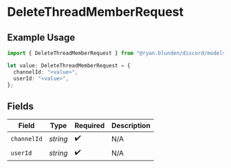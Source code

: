 # DeleteThreadMemberRequest

## Example Usage

```typescript
import { DeleteThreadMemberRequest } from "@ryan.blunden/discord/models/operations";

let value: DeleteThreadMemberRequest = {
  channelId: "<value>",
  userId: "<value>",
};
```

## Fields

| Field              | Type               | Required           | Description        |
| ------------------ | ------------------ | ------------------ | ------------------ |
| `channelId`        | *string*           | :heavy_check_mark: | N/A                |
| `userId`           | *string*           | :heavy_check_mark: | N/A                |